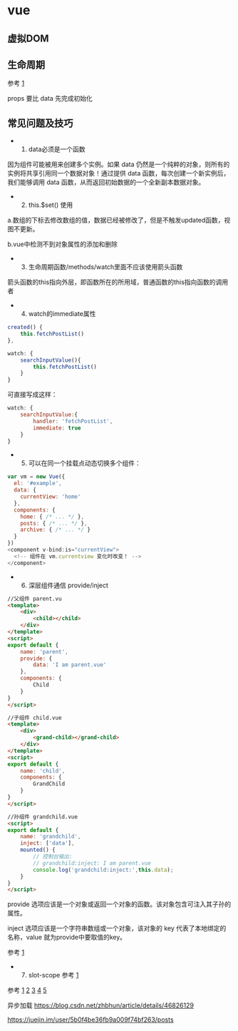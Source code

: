 # vue

## 虚拟DOM

## 生命周期
参考 [1](https://juejin.im/post/5afd7eb16fb9a07ac5605bb3)

props 要比 data 先完成初始化

## 常见问题及技巧
- 1. data必须是一个函数

因为组件可能被用来创建多个实例。如果 data 仍然是一个纯粹的对象，则所有的实例将共享引用同一个数据对象！通过提供 data 函数，每次创建一个新实例后，我们能够调用 data 函数，从而返回初始数据的一个全新副本数据对象。

- 2. this.$set() 使用

a.数组的下标去修改数组的值，数据已经被修改了，但是不触发updated函数，视图不更新。

b.vue中检测不到对象属性的添加和删除

- 3. 生命周期函数/methods/watch里面不应该使用箭头函数

箭头函数的this指向外层，即函数所在的所用域，普通函数的this指向函数的调用者

- 4. watch的immediate属性
```js
created() {
    this.fetchPostList()
},

watch: {
    searchInputValue(){
        this.fetchPostList()
    }
}
```
可直接写成这样：
```js
watch: {
    searchInputValue:{
        handler: 'fetchPostList',
        immediate: true
    }
}
```

- 5. 可以在同一个挂载点动态切换多个组件：
```js
var vm = new Vue({
  el: '#example',
  data: {
    currentView: 'home'
  },
  components: {
    home: { /* ... */ },
    posts: { /* ... */ },
    archive: { /* ... */ }
  }
})
<component v-bind:is="currentView">
  <!-- 组件在 vm.currentview 变化时改变！ -->
</component>
```

- 6. 深层组件通信 provide/inject
```html
//父组件 parent.vu
<template>
    <div>
        <child></child>
    </div>
</template>
<script>
export default {
    name: 'parent',
    provide: {
        data: 'I am parent.vue'
    },
    components: {
        Child
    }
}
</script>
```

```html
//子组件 child.vue
<template>
    <div>
        <grand-child></grand-child>
    </div>
</template>
<script>
export default {
    name: 'child',
    components: {
        GrandChild
    }
}
</script>
```

```html
//孙组件 grandchild.vue
<script>
export default {
    name: 'grandchild',
    inject: ['data'],
    mounted() {
        // 控制台输出:
        // grandchild:inject: I am parent.vue
        console.log('grandchild:inject:',this.data);
    }
}
</script>
```
provide 选项应该是一个对象或返回一个对象的函数。该对象包含可注入其子孙的属性。

inject 选项应该是一个字符串数组或一个对象，该对象的 key 代表了本地绑定的名称，value 就为provide中要取值的key。

参考
[1](https://juejin.im/post/5c204c98e51d454637699e33)

- 7. slot-scope
参考
[1](https://segmentfault.com/a/1190000015884505)




参考 
[1](https://juejin.im/post/5be01d0ce51d450700084925)
[2](https://www.haorooms.com/post/vue_7secret)
[3](https://juejin.im/post/5b174de8f265da6e410e0b4e)
[4](https://www.haorooms.com/post/vue_project_cg)
[5](https://juejin.im/post/5c204c98e51d454637699e33)



异步加载
https://blog.csdn.net/zhbhun/article/details/46826129



https://juejin.im/user/5b0f4be36fb9a009f74bf263/posts